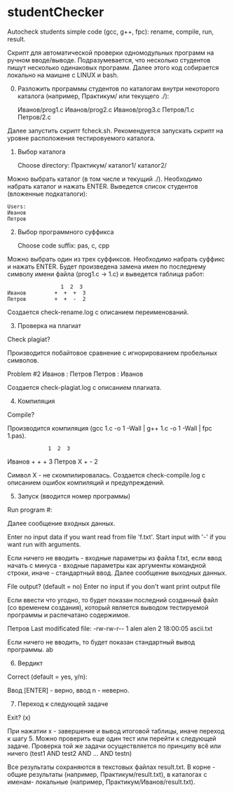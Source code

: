 # studentChecker
Autocheck students simple code (gcc, g++, fpc): rename, compile, run, result.

Скрипт для автоматической проверки одномодульных программ на ручном вводе/выводе.
Подразумевается, что несколько студентов пишут несколько одинаковых программ.
Далее этого код собирается локально на маишне с LINUX и bash.

0. Разложить программы студентов по каталогам внутри некоторого каталога (например, Практикум/ или текущего ./):

	Иванов/prog1.с
	Иванов/prog2.с
	Иванов/prog3.с
	Петров/1.с
	Петров/2.с

Далее запустить скрипт fcheck.sh. Рекомендуется запускать скрипт на уровне расположения тестировуемого каталога.

1. Выбор каталога

	Choose directory:
	Практикум/ каталог1/ каталог2/

Можно выбрать каталог (в том числе и текущий ./). 
Необходимо набрать каталог и нажать ENTER. 
Выведется список студентов (вложенные подкаталоги):

	Users:
	Иванов
	Петров

2. Выбор программного суффикса

	Choose code suffix: pas, c, cpp

Можно выбрать один из трех суффиксов. 
Необходимо набрать суффикс и нажать ENTER. 
Будет произведена замена имен по последнему символу имени файла (prog1.c -> 1.c) и выведется таблица работ:

	                 1  2  3  
	Иванов         +  +  +  3
	Петров         +  +  -  2

Создается check-rename.log с описанием переименований.

3. Проверка на плагиат

  Check plagiat?

Производится побайтовое сравнение с игнорированием пробельных символов.

  Problem #2
  Иванов : Петров
  Петров : Иванов

Создается check-plagiat.log с описанием плагиата.

4. Компиляция

  Compile?

Производится компиляция (gcc 1.с -o 1 -Wall | g++ 1.с -o 1 -Wall | fpc 1.pas).

                 1  2  3  
  Иванов         +  +  +  3
  Петров         X  +  -  2

Символ X - не скомпилировалась. Создается check-compile.log с описанием ошибок компиляций и предупреждений.

5. Запуск (вводится номер программы)

  Run program #: 

Далее сообщение входных данных.

  Enter no input data if you want read from file 'f.txt'.
  Start input with '-' if you want run with arguments.

Если ничего не вводить - входные параметры из файла f.txt, 
если ввод начать с минуса - входные параметры как аргументы командной строки,
иначе - стандартный ввод.
Далее сообщение выходных данных.

  File output? (default = no)
  Enter no input if you don't want print output file

Если ввести что угодно, то будет показан последний созданный файл (со временем создания), 
который является выводом тестируемой программы и распечатано содержимое.

  Петров
  Last modificated file:
  -rw-rw-r-- 1 alen alen 2 18:00:05 ascii.txt

Если ничего не вводить, то будет показан стандартный вывод программы.
  ab

6. Вердикт

  Correct (default = yes, y/n): 

Ввод [ENTER] - верно, ввод n - неверно.

7. Переход к следующей задаче

  Exit? (x)

При нажатии x - завершение и вывод итоговой таблицы, иначе переход к шагу 5.
Можно проверить еще один тест или перейти к следующей задаче.
Проверка той же задачи осуществляется по принципу всё или ничего (test1 AND test2 AND ... AND testn)

Все результаты сохраняются в текстовых файлах result.txt. 
В корне - общие результаты (например, Практикум/result.txt), 
в каталогах с именам- локальные (например, Практикум/Иванов/result.txt).
